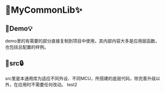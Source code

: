 # 📌MyCommonLib✨
## 📌Demo💡
demo里的有需要的部分直接复制到项目中使用，其内部内容大多是应用层函数，也包括总配置的样例。
## 📌src🔒
src里是本通用库为适应不同外设、不同MCU，所搭建的底层代码，除完善升级以外，在应用时不需要任何改动。
test2